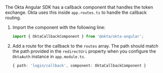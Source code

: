 The Okta Angular SDK has a callback component that handles the token exchange. Okta uses this inside `app.routes.ts` to handle the callback routing.

1. Import the component with the following line:

   ```ts
   import { OktaCallbackComponent } from '@okta/okta-angular';
   ```

2. Add a route for the callback to the `routes` array. The path should match the path provided in the `redirectUri` property when you configure the `OktaAuth` instance in `app.module.ts`.

   ```ts
   { path: 'login/callback', component: OktaCallbackComponent }
   ```
